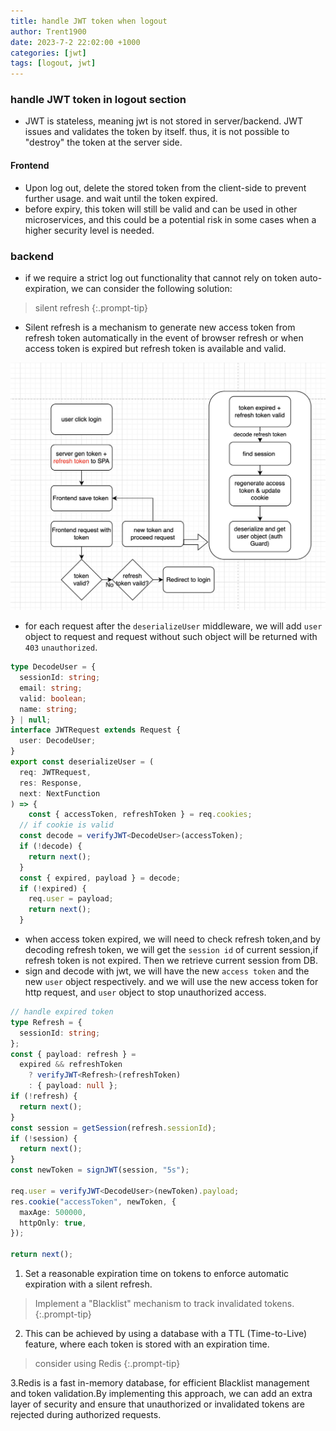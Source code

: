 ```yaml
---
title: handle JWT token when logout
author: Trent1900
date: 2023-7-2 22:02:00 +1000
categories: [jwt]
tags: [logout, jwt]
---
```


### handle JWT token in logout section

- JWT is stateless, meaning jwt is not stored in server/backend. JWT issues and validates the token by itself. thus, it is not possible to "destroy" the token at the server side.

#### Frontend

- Upon log out, delete the stored token from the client-side to prevent further usage. and wait until the token expired.
- before expiry, this token will still be valid and can be used in other microservices, and this could be a potential risk in some cases when a higher security level is needed.

### backend

- if we require a strict log out functionality that cannot rely on token auto-expiration, we can consider the following solution:

> silent refresh<!-- prettier-ignore -->
{:.prompt-tip}

- Silent refresh is a mechanism to generate new access token from refresh token automatically in the event of browser refresh or when access token is expired but refresh token is available and valid.

![silent refresh flow chart](../images/8a2c971a5b6a0e289f0e4a6f80edfd3039bb81c23d69e9f7ac1f4574b5d27fe6.png)

- for each request after the `deserializeUser` middleware, we will add `user` object to request and request without such object will be returned with `403` `unauthorized`.

```ts
type DecodeUser = {
  sessionId: string;
  email: string;
  valid: boolean;
  name: string;
} | null;
interface JWTRequest extends Request {
  user: DecodeUser;
}
export const deserializeUser = (
  req: JWTRequest,
  res: Response,
  next: NextFunction
) => {
    const { accessToken, refreshToken } = req.cookies;
  // if cookie is valid
  const decode = verifyJWT<DecodeUser>(accessToken);
  if (!decode) {
    return next();
  }
  const { expired, payload } = decode;
  if (!expired) {
    req.user = payload;
    return next();
  }
```

- when access token expired, we will need to check refresh token,and by decoding refresh token, we will get the `session id` of current session,if refresh token is not expired. Then we retrieve current session from DB.
- sign and decode with jwt, we will have the new `access token` and the new `user` object respectively. and we will use the new access token for http request, and `user` object to stop unauthorized access.

```ts
// handle expired token
type Refresh = {
  sessionId: string;
};
const { payload: refresh } =
  expired && refreshToken
    ? verifyJWT<Refresh>(refreshToken)
    : { payload: null };
if (!refresh) {
  return next();
}
const session = getSession(refresh.sessionId);
if (!session) {
  return next();
}
const newToken = signJWT(session, "5s");

req.user = verifyJWT<DecodeUser>(newToken).payload;
res.cookie("accessToken", newToken, {
  maxAge: 500000,
  httpOnly: true,
});

return next();
```

1. Set a reasonable expiration time on tokens to enforce automatic expiration with a silent refresh.

> Implement a "Blacklist" mechanism to track invalidated tokens.<!-- prettier-ignore -->
{:.prompt-tip}

2. This can be achieved by using a database with a TTL (Time-to-Live) feature, where each token is stored with an expiration time.

> consider using Redis<!-- prettier-ignore -->
{:.prompt-tip}

3.Redis is a fast in-memory database, for efficient Blacklist management and token validation.By implementing this approach, we can add an extra layer of security and ensure that unauthorized or invalidated tokens are rejected during authorized requests.
